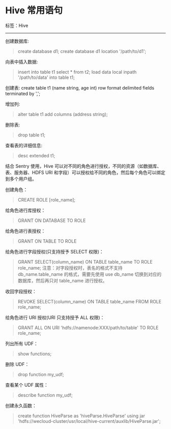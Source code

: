 # Hive 常用语句

标签：Hive

---

创建数据库:
> create database d1;
> create database d1 location '/path/to/d1';

向表中插入数据:
> insert into table t1 select * from t2;
> load data local inpath '/path/to/data' into table t1;

创建表:
create table t1 (name string, age int) row format delimited fields terminated by ',';

增加列:
> alter table t1 add columns (address string);

删除表:
> drop table t1;

查看表的详细信息:
> desc extended t1;


结合 Sentry 使用，Hive 可以对不同的角色进行授权，不同的资源（如数据库、表、服务器、HDFS URI 和字段）可以授权给不同的角色，然后每个角色可以绑定到多个用户组。

创建角色：
> CREATE ROLE [role_name];

给角色进行库授权：
> GRANT <PRIVILEGE> ON DATABASE <dbName> TO ROLE <roleName>

给角色进行表授权：
> GRANT <PRIVILEGE> ON TABLE <tableName> TO ROLE <roleName>

给角色进行字段授权(只支持授予 SELECT 权限)：
> GRANT SELECT(column_name) ON TABLE table_name TO ROLE role_name;
> 注意：对字段授权时，表名的格式不支持 db_name.table_name 的格式，需要先使用 use db_name 切换到对应的数据库，然后再只对 table_name 进行授权。

收回字段授权：
> REVOKE SELECT(column_name) ON TABLE table_name FROM ROLE role_name;

给角色进行 URI 授权(URI 只支持授予 ALL 权限)：
> GRANT ALL ON URI 'hdfs://namenode:XXX/path/to/table' TO ROLE role_name;

列出所有 UDF：
> show functions;

删除 UDF：
> drop function my_udf;

查看某个 UDF 属性：
> describe function my_udf;

创建永久函数：
> create function HiveParse as 'hiveParse.HiveParse' using jar 'hdfs://wecloud-cluster/usr/local/hive-current/auxlib/HiveParse.jar';